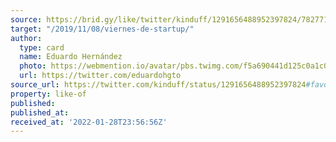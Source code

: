 ```yaml
---
source: https://brid.gy/like/twitter/kinduff/1291656488952397824/782771502634590209
target: "/2019/11/08/viernes-de-startup/"
author:
  type: card
  name: Eduardo Hernández
  photo: https://webmention.io/avatar/pbs.twimg.com/f5a690441d125c0a1c0e49fb01e1c3b2ecc7ababb0ff4bfeb55eb98f34fcb690.jpg
  url: https://twitter.com/eduardohgto
source_url: https://twitter.com/kinduff/status/1291656488952397824#favorited-by-782771502634590209
property: like-of
published: 
published_at: 
received_at: '2022-01-28T23:56:56Z'
---
```


